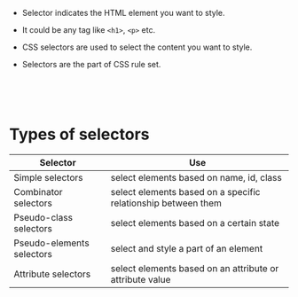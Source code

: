 - Selector indicates the HTML element you want to style.

* It could be any tag like `<h1>`, `<p>` etc.

- CSS selectors are used to select the content you want to style.

- Selectors are the part of CSS rule set.

&nbsp;

&nbsp;

# Types of selectors

| Selector                  | Use                                                           |
| ------------------------- | ------------------------------------------------------------- |
| Simple selectors          | select elements based on name, id, class                      |
| Combinator selectors      | select elements based on a specific relationship between them |
| Pseudo-class selectors    | select elements based on a certain state                      |
| Pseudo-elements selectors | select and style a part of an element                         |
| Attribute selectors       | select elements based on an attribute or attribute value      |
